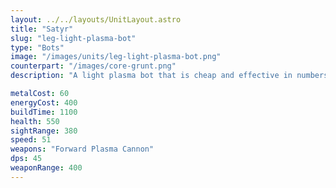 ```yaml
---
layout: ../../layouts/UnitLayout.astro
title: "Satyr"
slug: "leg-light-plasma-bot"
type: "Bots"
image: "/images/units/leg-light-plasma-bot.png"
counterpart: "/images/core-grunt.png"
description: "A light plasma bot that is cheap and effective in numbers when it comes to area control."

metalCost: 60
energyCost: 400
buildTime: 1100
health: 550
sightRange: 380
speed: 51
weapons: "Forward Plasma Cannon"
dps: 45
weaponRange: 400
---
```

